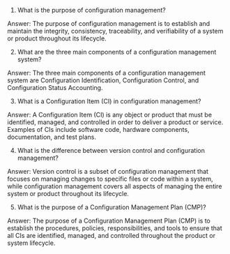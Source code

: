 

1. What is the purpose of configuration management?

Answer: The purpose of configuration management is to establish and maintain the integrity, consistency, traceability, and verifiability of a system or product throughout its lifecycle.

2. What are the three main components of a configuration management system?

Answer: The three main components of a configuration management system are Configuration Identification, Configuration Control, and Configuration Status Accounting.

3. What is a Configuration Item (CI) in configuration management?

Answer: A Configuration Item (CI) is any object or product that must be identified, managed, and controlled in order to deliver a product or service. Examples of CIs include software code, hardware components, documentation, and test plans.

4. What is the difference between version control and configuration management?

Answer: Version control is a subset of configuration management that focuses on managing changes to specific files or code within a system, while configuration management covers all aspects of managing the entire system or product throughout its lifecycle.

5. What is the purpose of a Configuration Management Plan (CMP)?

Answer: The purpose of a Configuration Management Plan (CMP) is to establish the procedures, policies, responsibilities, and tools to ensure that all CIs are identified, managed, and controlled throughout the product or system lifecycle.